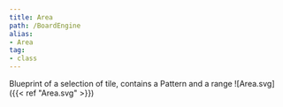 ```yaml
---
title: Area
path: /BoardEngine
alias: 
- Area
tag: 
- class
---
```

Blueprint of a selection of tile, contains a Pattern and a range
![Area.svg]({{< ref "Area.svg" >}})

